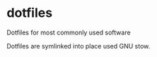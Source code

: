 # dotfiles
Dotfiles for most commonly used software

Dotfiles are symlinked into place used GNU stow.
